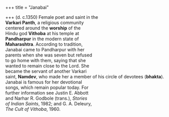 +++
title = "Janabai"

+++
(d. c.1350) Female poet and saint in the  
**Varkari Panth**, a religious community  
centered around the **worship** of the  
Hindu god **Vithoba** at his temple at  
**Pandharpur** in the modern state of  
**Maharashtra**. According to tradition,  
Janabai came to Pandharpur with her  
parents when she was seven but refused  
to go home with them, saying that she  
wanted to remain close to the Lord. She  
became the servant of another Varkari  
saint, **Namdev**, who made her a member of his circle of devotees (**bhakta**).  
Janabai is famous for her devotional  
songs, which remain popular today. For  
further information see Justin E. Abbott  
and Narhar R. Godbole (trans.), *Stories*  
*of Indian Saints*, 1982; and G. A. Deleury,  
*The Cult of Vithoba*, 1960.